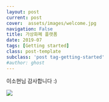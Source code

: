```yaml
---
layout: post
current: post
cover:  assets/images/welcome.jpg
navigation: False
title: 가상화폐 플랫폼
date: 2019-07
tags: [Getting started]
class: post-template
subclass: 'post tag-getting-started'
#author: ghost
---
```


이소현님 감사합니다 :)

<img src="/thgus900.github.io/assets/images/welcome.jpg" >
